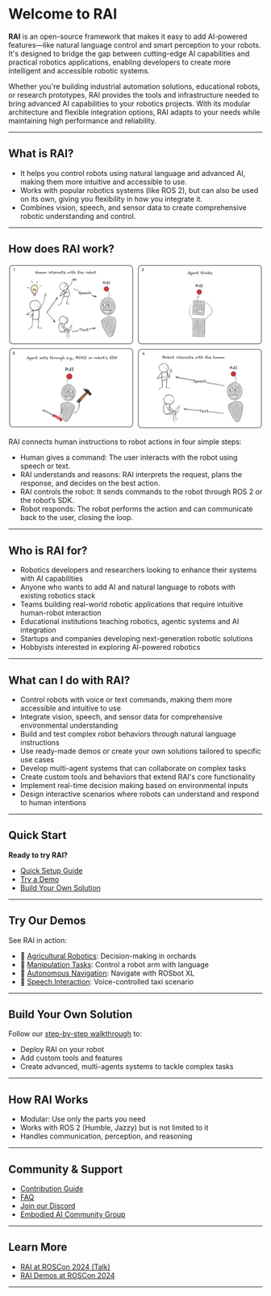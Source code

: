 # Welcome to RAI

**RAI** is an open-source framework that makes it easy to add AI-powered features—like natural language control and smart perception to your robots. It's designed to bridge the gap between cutting-edge AI capabilities and practical robotics applications, enabling developers to create more intelligent and accessible robotic systems.

Whether you're building industrial automation solutions, educational robots, or research prototypes, RAI provides the tools and infrastructure needed to bring advanced AI capabilities to your robotics projects. With its modular architecture and flexible integration options, RAI adapts to your needs while maintaining high performance and reliability.

---

## What is RAI?

-   It helps you control robots using natural language and advanced AI, making them more intuitive and accessible to use.
-   Works with popular robotics systems (like ROS 2), but can also be used on its own, giving you flexibility in how you integrate it.
-   Combines vision, speech, and sensor data to create comprehensive robotic understanding and control.

---

## How does RAI work?

<div style="text-align: center;"><img src="../../imgs/rai_steps.png" alt="rai-steps"></div>

RAI connects human instructions to robot actions in four simple steps:

-   Human gives a command: The user interacts with the robot using speech or text.
-   RAI understands and reasons: RAI interprets the request, plans the response, and decides on the best action.
-   RAI controls the robot: It sends commands to the robot through ROS 2 or the robot’s SDK.
-   Robot responds: The robot performs the action and can communicate back to the user, closing the loop.

---

## Who is RAI for?

-   Robotics developers and researchers looking to enhance their systems with AI capabilities
-   Anyone who wants to add AI and natural language to robots with existing robotics stack
-   Teams building real-world robotic applications that require intuitive human-robot interaction
-   Educational institutions teaching robotics, agentic systems and AI integration
-   Startups and companies developing next-generation robotic solutions
-   Hobbyists interested in exploring AI-powered robotics

---

## What can I do with RAI?

-   Control robots with voice or text commands, making them more accessible and intuitive to use
-   Integrate vision, speech, and sensor data for comprehensive environmental understanding
-   Build and test complex robot behaviors through natural language instructions
-   Use ready-made demos or create your own solutions tailored to specific use cases
-   Develop multi-agent systems that can collaborate on complex tasks
-   Create custom tools and behaviors that extend RAI's core functionality
-   Implement real-time decision making based on environmental inputs
-   Design interactive scenarios where robots can understand and respond to human intentions

---

## Quick Start

**Ready to try RAI?**

-   [Quick Setup Guide](../setup/install.md)
-   [Try a Demo](#try-our-demos)
-   [Build Your Own Solution](#build-your-own-solution)

---

## Try Our Demos

See RAI in action:

-   🚜 [Agricultural Robotics](../demos/agriculture.md): Decision-making in orchards
-   🤖 [Manipulation Tasks](../demos/manipulation.md): Control a robot arm with language
-   🚗 [Autonomous Navigation](../demos/rosbot_xl.md): Navigate with ROSbot XL
-   🎤 [Speech Interaction](../demos/taxi.md): Voice-controlled taxi scenario

---

## Build Your Own Solution

Follow our [step-by-step walkthrough](../tutorials/walkthrough.md) to:

-   Deploy RAI on your robot
-   Add custom tools and features
-   Create advanced, multi-agents systems to tackle complex tasks

---

## How RAI Works

-   Modular: Use only the parts you need
-   Works with ROS 2 (Humble, Jazzy) but is not limited to it
-   Handles communication, perception, and reasoning

---

## Community & Support

-   [Contribution Guide](../faq/contributing/CONTRIBUTING.md)
-   [FAQ](../faq/faq.md)
-   [Join our Discord](https://discord.gg/3PGHgTaJSB)
-   [Embodied AI Community Group](https://github.com/ros-wg-embodied-ai)

---

## Learn More

-   [RAI at ROSCon 2024 (Talk)](https://vimeo.com/1026029511)
-   [RAI Demos at ROSCon 2024](https://vimeo.com/user222230448/rai-roscon24-reel)

---
